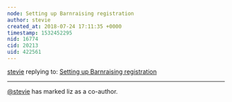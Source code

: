 ```yaml
---
node: Setting up Barnraising registration 
author: stevie
created_at: 2018-07-24 17:11:35 +0000
timestamp: 1532452295
nid: 16774
cid: 20213
uid: 422561
---
```




[stevie](../profile/stevie) replying to: [Setting up Barnraising registration ](../notes/stevie/07-23-2018/setting-up-barnraising-registration)

----
 [@stevie](/profile/stevie) has marked liz as a co-author. 